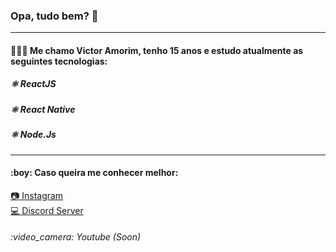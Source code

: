 ### Opa, tudo bem? 👋
<hr />

<h4>👨🏻‍💻 Me chamo Victor Amorim, tenho 15 anos e estudo atualmente as seguintes tecnologias:</h3>

<h5>⚛️ ReactJS</h5>
<h5>⚛️ React Native</h5>
<h5>⚛️ Node.Js</h5>

<hr />

<h4>:boy: Caso queira me conhecer melhor:</h4>

<a href="https://instagram.com/victoramorimm_">:camera: Instagram</a>
<br />
<a href="https://discord.gg/vFTWbCE">:computer: Discord Server</a>
<h6>:video_camera: Youtube (Soon) </h6>
